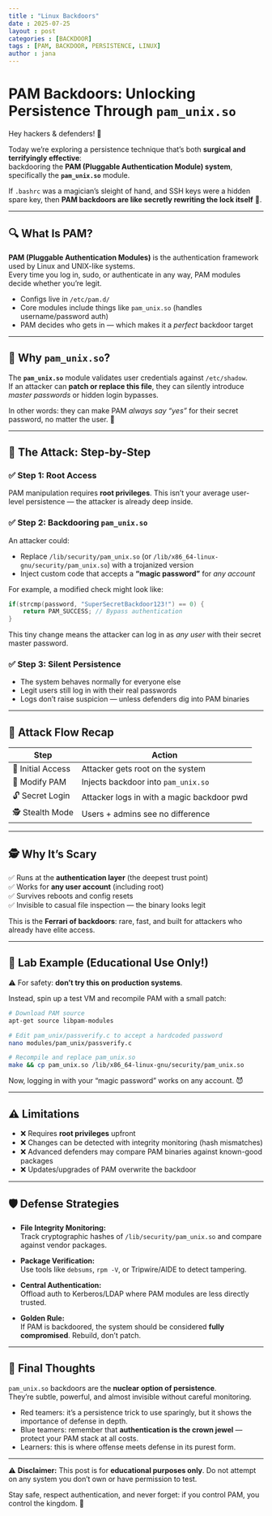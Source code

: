 ```yaml
---
title : "Linux Backdoors"
date : 2025-07-25
layout : post
categories : [BACKDOOR]
tags : [PAM, BACKDOOR, PERSISTENCE, LINUX]
author : jana
---
```


# PAM Backdoors: Unlocking Persistence Through `pam_unix.so`

Hey hackers & defenders! 👋  

Today we’re exploring a persistence technique that’s both **surgical and terrifyingly effective**:  
backdooring the **PAM (Pluggable Authentication Module) system**, specifically the **`pam_unix.so`** module.  

If `.bashrc` was a magician’s sleight of hand, and SSH keys were a hidden spare key, then **PAM backdoors are like secretly rewriting the lock itself** 🔐.  

---

## 🔍 What Is PAM?

**PAM (Pluggable Authentication Modules)** is the authentication framework used by Linux and UNIX-like systems.  
Every time you log in, sudo, or authenticate in any way, PAM modules decide whether you’re legit.  

- Configs live in `/etc/pam.d/`  
- Core modules include things like `pam_unix.so` (handles username/password auth)  
- PAM decides who gets in — which makes it a *perfect* backdoor target  

---

## 🧠 Why `pam_unix.so`?

The **`pam_unix.so`** module validates user credentials against `/etc/shadow`.  
If an attacker can **patch or replace this file**, they can silently introduce *master passwords* or hidden login bypasses.  

In other words: they can make PAM *always say “yes”* for their secret password, no matter the user. 🤯  

---

## 🧰 The Attack: Step-by-Step  

### ✅ Step 1: Root Access  
PAM manipulation requires **root privileges**. This isn’t your average user-level persistence — the attacker is already deep inside.  

### ✅ Step 2: Backdooring `pam_unix.so`  
An attacker could:  
- Replace `/lib/security/pam_unix.so` (or `/lib/x86_64-linux-gnu/security/pam_unix.so`) with a trojanized version  
- Inject custom code that accepts a **“magic password”** for *any account*  

For example, a modified check might look like:  

```c
if(strcmp(password, "SuperSecretBackdoor123!") == 0) {
    return PAM_SUCCESS; // Bypass authentication
}
```

This tiny change means the attacker can log in as *any user* with their secret master password.  

### ✅ Step 3: Silent Persistence  
- The system behaves normally for everyone else  
- Legit users still log in with their real passwords  
- Logs don’t raise suspicion — unless defenders dig into PAM binaries  

---

## 🔁 Attack Flow Recap  

| Step              | Action                                       |
|-------------------|---------------------------------------------|
| 🎯 Initial Access | Attacker gets root on the system            |
| 📝 Modify PAM     | Injects backdoor into `pam_unix.so`         |
| 🔓 Secret Login   | Attacker logs in with a magic backdoor pwd  |
| 🕵️ Stealth Mode   | Users + admins see no difference            |

---

## 🕵️ Why It’s Scary  

✅ Runs at the **authentication layer** (the deepest trust point)  
✅ Works for **any user account** (including root)  
✅ Survives reboots and config resets  
✅ Invisible to casual file inspection — the binary looks legit  

This is the **Ferrari of backdoors**: rare, fast, and built for attackers who already have elite access.  

---

## 🧪 Lab Example (Educational Use Only!)  

⚠️ For safety: **don’t try this on production systems**.  

Instead, spin up a test VM and recompile PAM with a small patch:  

```bash
# Download PAM source
apt-get source libpam-modules

# Edit pam_unix/passverify.c to accept a hardcoded password
nano modules/pam_unix/passverify.c

# Recompile and replace pam_unix.so
make && cp pam_unix.so /lib/x86_64-linux-gnu/security/pam_unix.so
```

Now, logging in with your “magic password” works on any account. 😈  

---

## ⚠️ Limitations  

- ❌ Requires **root privileges** upfront  
- ❌ Changes can be detected with integrity monitoring (hash mismatches)  
- ❌ Advanced defenders may compare PAM binaries against known-good packages  
- ❌ Updates/upgrades of PAM overwrite the backdoor  

---

## 🛡️ Defense Strategies  

- **File Integrity Monitoring:**  
  Track cryptographic hashes of `/lib/security/pam_unix.so` and compare against vendor packages.  

- **Package Verification:**  
  Use tools like `debsums`, `rpm -V`, or Tripwire/AIDE to detect tampering.  

- **Central Authentication:**  
  Offload auth to Kerberos/LDAP where PAM modules are less directly trusted.  

- **Golden Rule:**  
  If PAM is backdoored, the system should be considered **fully compromised**. Rebuild, don’t patch.  

---

## 🧠 Final Thoughts  

`pam_unix.so` backdoors are the **nuclear option of persistence**.  
They’re subtle, powerful, and almost invisible without careful monitoring.  

- Red teamers: it’s a persistence trick to use sparingly, but it shows the importance of defense in depth.  
- Blue teamers: remember that **authentication is the crown jewel** — protect your PAM stack at all costs.  
- Learners: this is where offense meets defense in its purest form.  

---

⚠️ **Disclaimer:** This post is for **educational purposes only**. Do not attempt on any system you don’t own or have permission to test.  

Stay safe, respect authentication, and never forget: if you control PAM, you control the kingdom. 👑  
